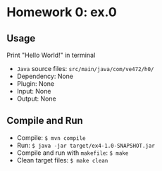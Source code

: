 # Homework 0: ex.0

## Usage

Print "Hello World!" in terminal

- `Java` source files: `src/main/java/com/ve472/h0/`
- Dependency: None
- Plugin: None
- Input: None
- Output: None

## Compile and Run

- Compile: `$ mvn compile`
- Run: `$ java -jar target/ex4-1.0-SNAPSHOT.jar`
- Compile and run with `makefile`: `$ make`
- Clean target files: `$ make clean`
